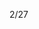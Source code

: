 2/27

<!--個人介紹

基本技能:

-熟悉HTML、CSS、JavaScript

-熟悉預處理器scss

-熟悉React、React相關技術

-熟悉RESTful API串接

-了解 Typescript 、 Vite & Vitest 等相關技術

-了解 Next.js 預渲染、路由概念

-具備RWD經驗

-具備Git版本控制經驗

-具備UI庫(Ant Design)經驗

-有 Google API、Firebase使用經驗

-Node.js

-了解python、PyTorch人工智慧基礎



狀態管理:
-了解CRA配置、Redux、zustand狀態管理


效能優化:
-網站速度:掌握lazy路由懶加載、lazy異步組件
-useMemo緩存數據,useCallback緩存函數
-瀏覽器渲染優化:了解重繪、重排、渲染機制，掌握優化技巧



--獨立完成30幾項公司專案

目前主要做內部公司系統

-各類型管理平台
合約管理(操作編輯紀錄,表單編輯查詢),證件管理E化(一建批次換發/列印/編輯)
,特殊格式文件上傳處理資料匯入api

-簽核系統
各部門主管簽核/送簽/退簽/會簽/列印/備註/表單功能

-杰比輔助報表
各種類型的資料查詢/列印,表格客製排序/查詢

-系統設定
客戶/明細/備註/圖表資料選項設定

-日報/追蹤/進度/數據分析圖表
資料清洗處理針對需求客製,可查詢可視化圖表

-模擬分析
建立模擬資料與現行ERP資料做對比與模擬分析
-->

<!-- 常用npm 

useForm表單
npm install react-hook-form

匯出
npm i exceljs

選擇時間日期差件
npm i rsuite

npm i @reduxjs/toolkit 

Redux狀態管理 
npm i react-redux 

路由-react-router-dom 
npm i react-router-dom 

時間處理dayjs
npm i dayjs 

類名處理class
npm i classnames 

移動端組件庫antd-mobile

npm i antd-mobile 

npm i antd

請求插件
npm i axios

npm i-D @craco/craco

-->

<!-- 建置專案流程

1.建置專案
npm create vite@latest "專案名" -- --template react-ts
2.安裝依賴
npm i 
3.npm run dev
4.初始化項目
git init .
5.
git add .
6.
git commit -m "初始化項目"
7.安裝相關依賴
npm i antd-mobile
npm i antd
npm i react-redux 
npm i react-router-dom 
npm i dayjs 
npm i axios

8.整理路由
a.根目錄建立.env.development跟.env.production
VITE_APP_TEST_API_URL="https://orangeapitest.orange-electronic.com/api"
b.刪除app.css/tsx / index.css
c. main.tsx改成

import ReactDOM from 'react-dom/client'
import { RouterProvider } from 'react-router-dom'
import { router } from './router'


ReactDOM.createRoot(document.getElementById('root')!).render(
  <RouterProvider router={router} />
)

d.vite.config.ts配置打包結構優化

import { defineConfig } from 'vite'
import react from '@vitejs/plugin-react'
import path from 'path'

// https://vitejs.dev/config/
export default defineConfig({
  base: './',
  plugins: [react()],
  //vite打包結構優化
  build: {
    rollupOptions: {
      output: {
        entryFileNames: 'js/[name]-[hash].js',
        chunkFileNames: 'js/[name]-[hash].js',
        assetFileNames(assetInfo) {
          if(assetInfo.name?.endsWith('.css')) {
            return 'css/[name]-[hash].css'
          }
          const imgExts = ['.png', '.jpg', '.jpeg', '.webp', '.svg', '.gif', '.ico'];
          if(imgExts.some(ext => assetInfo.name?.endsWith(ext))) {
            return 'imgs/[name]-[hash].[ext]'
          }
          return 'assets/[name]-[hash].[ext]'
        },
      }
    }
  },
  resolve: {
        alias: {
          '@': path.resolve(__dirname, './src'),
        },
      },
})

e.tsconfig.app加上
"baseUrl": ".",
    "paths": {
      "@/*": [
        "src/*"
      ]
},

f.package.json加上
"start_url": ".",
  "homepage": "./",

g.建立router

src>router

/* eslint-disable react-refresh/only-export-components */

import { createHashRouter } from "react-router-dom";
import { lazy, Suspense } from "react";

const router = createHashRouter([
   

    //CMC料號對照表
    // {
    //     path: '/',
    //     element: <CMCLayout />,
    //     children: [
    //         {
    //             index: true,
    //             element: <Suspense fallback={<div>加載中...</div>}><CMCTable /></Suspense>,
    //         },
    //         {
    //             path: "/CMCAddAndEdit",
    //             element: <Suspense fallback={<div>加載中...</div>}><CMCAddAndEdit/></Suspense>
    //         },
    //         {
    //             path: "/CMCAddAndEdit/:CMCNo",
    //             element: <Suspense fallback={<div>加載中...</div>}><CMCAddAndEdit/></Suspense>
    //         },
    //     ]
    // },


    

])

export { router }

h.建立 
src>assets放圖片檔
src>components放共用組建
src>lib放css跟scss
src>pages放>Home/Layout/等專案名稱
裡面個別放index.tsx/index.scss/components

 -->

<!-- 補休可用 7h
01/21 加班2hr 轉補休 HRE202501128
01/22 加班2hr 轉補休 HRE202501134
02/12 加班2hr 轉補休
02/13 加班1hr 轉補休
-->


<!-- Leetcode刷題
總刷68題 今天刷了0題
-->

<!--專案
 ===================================================================================
 第1個專案 5/28 合約管理(完成)
 -----------------------------
 學會React、串接api、自製模糊搜尋以及客製化排序、還有自動化Log紀錄跟檔案上傳功能
 ==================================================================================
 第2個專案 物料模擬分析-後端API做不出來,改成料況表暫定(完成)
 第3個專案 6/18 excelE化(Z_生管_00料品基本資料_V1.0)(完成)
 第4個專案 6/24 excelE化(Z_物控_01料品領料數量_V1.2)(完成)
 第5個專案 6/28 excel E 化(Z_倉庫_03料品庫存現況查詢_V1.0)(完成)
 ------------------------------
 熟練串接api、React和useForm的使用、使用exceljs來製作匯出功能
 ===================================================================================
 第6個專案 7/10 標準工時 E 化(完成)
 ------------------------------
 再同個表單串接不同api匯入資料搭配useForm、以及調用不同api獲取資料通過useForm實現資料驗證功能
 ===================================================================================
 第7個專案 報表E化(完成)
 第8個專案 7/12 資材料況表 (完成)
 第9個專案 7/31 工令單總表&料品檢驗報表 (完成)
 第10個專案 7/30 銷貨明細表 (完成)
 ------------------------------
 內容逐漸上手，很快就解決，學習其他各種工具運用因為下方css欄位需要跟匯出部分連動,功能上完成點擊checkbox欄位後按查詢再匯出可以匯出指定欄位。但怕使用者不會使用
 解決辦法:用useState讓匯出功能按鈕要再查詢後才會顯示出來
 ===================================================================================
 第11個專案 8/23 未結工單追蹤-總染分析&追蹤明細 (完成)
 ------------------------------
 React完成 刻圖手刻scss
1.React完成 scss+vit+TS
2.處理很多複雜的資料以及學習做成不同樣子的動態圖表
3.學會lazy, Suspense來使頁面懶加載提升網頁效能
4.路由配置優化
5.動態圖表部分使用Apache ECharts
  ===================================================================================
 第12個專案 9/13 人員作業認可證管理平台系統 (完成)
 ------------------------------
 1.React+ scss+ vit+TS
2.處理較複雜的列印、截圖功能
3.用SelectionProvider來傳值給其它頁面使用
4.用網址區分把創建頁與編輯頁做成同一個tsx
  ===================================================================================
 第13個專案 夏廠長-杰比-盤點用-基本資料-上海(完成)
 第14個專案 夏廠長-杰比-盤點用-基本資料-蘇州(完成)
 第15個專案 9/30 製造交接平台(完成)
 第16個專案 10/09 倉庫_999借出還入明細表_蘇州(完成)
 第17個專案 10/09 倉庫_999借出還入明細表_上海(完成)
 第18個專案 10/11 料品庫存現況查詢修改時程開到(10/11)(完成)
 第19個專案 10/09 借出還入明細表_借調餘數明細(台灣、蘇州、上海、荷蘭)(完成)
 第20個專案 11/12 庫齡E化(完成)
 第21個專案 10/25 庫存未確認(完成)
 第22個專案 11/26 標工優化(完成)
 第23個專案 缺料表(api還沒完整)(新增部分完成)
 第24個專案 12/11 生產日報時程(12/16)(12/11提早交)(完成)
 第25個專案 12/20 工程料品基本資料(12/25)(12/20提早交)(完成)
 第26個專案 12/25 廠商名稱對照表(12/31)(12/25提早交)(完成)
 第27個專案 01/21 Z_生管_07F1Q2月分別銷售計畫_V1.1 (1/20提早交)(完成)
 第28個專案 借調餘數-E化報表 (2/19)(完成)
 第30個專案 01/15 維修進度E化 時程開到(1/16)(1/15提早交)(完成)
 第31個專案 01/15 Z_工程_00途程代號基本資料_v01 (完成)
 第33份專案 01/22 杰比報表E化(Z_外包_02外包庫位盤點表_含研發領料)時程開到(12/17)(1/22提早交)(完成)
 第34份專案 01/24 EXCEL  E化-----Z_製造_01-生產線Barcode_V3 時程開到(12/03)(01/24提早完成)(完成)
 第35份專案 01/24 工單發料退料記錄E化(01/24提早完成)(完成)

 第29個專案 已購未入清單(api缺下料日期跟預訂完成日期)
 第32份專案 CMCE化 (時程開3/4)(完成)
 第36份專案 物料分級&平均用量&庫存M+6預測(時程 4/15))(未開始做)
 第37份專案 關鍵物料進耗推移(時程05/23)(未開始做)


 預先開時程 2025
 盤點用_料品基本資料-E化報表                             表單號碼 ITC202411029  3/19
 EXCEL  E化-----Z_生管_04途程進度表_v03-                表單號碼 ITC202411027  5/19
 杰比報表E化(Z_採購_01採購單總表_V3.0(歷史已結與執行中)   表單號碼 ITC202411022  6/19
 杰比報表E化(Z_外包_03已購未入清單V2.0(上海)             表單號碼 ITC202411024  7/21
 杰比報表E化(Z_外包_02外包庫位盤點表_含研發領料)          表單號碼 ITC202411023  8/21
 在製途程E化                                            表單號碼 ITC202411014  9/22
 其它退領明細E化自動發信                                 表單號碼 ITC202412001  10/22
 EXCEL  E化-----Z_生管_999工令單總表_結案需求            表單號碼 ITC202412009  10/31
 EXCEL  E化-----Z_生管_02工令單完工資料V2.1              表單號碼 ITC202412011  11/14
 -->

<!-- 自學進度
hello 演算法
https://www.hello-algo.com/zh-hant/chapter_preface/about_the_book/
開始學習ai
開始學習node.js
學習next.js  - 路由跟伺服器端、客戶端預渲染的東西較React不同而已
MobX
研究一下React轉ios
 -->

